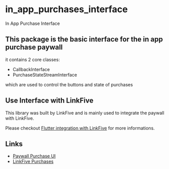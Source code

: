 # in_app_purchases_interface

In App Purchase Interface

## This package is the basic interface for the in app purchase paywall 

it contains 2 core classes:

* CallbackInterface
* PurchaseStateStreamInterface

which are used to control the buttons and state of purchases

## Use Interface with LinkFive

This library was built by LinkFive and is mainly used to integrate the paywall with LinkFive.

Please checkout [Flutter integration with LinkFive](https://www.linkfive.io/flutter-integration/) for more informations.

## Links
* [Paywall Purchase UI](https://pub.dev/packages/in_app_purchases_paywall_ui)
* [LinkFive Purchases](https://pub.dev/packages/linkfive_purchases)